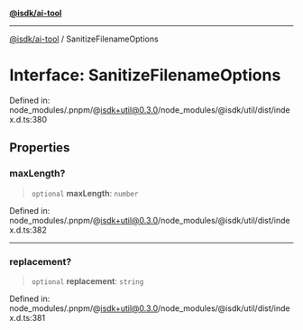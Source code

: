 [**@isdk/ai-tool**](../README.md)

***

[@isdk/ai-tool](../globals.md) / SanitizeFilenameOptions

# Interface: SanitizeFilenameOptions

Defined in: node\_modules/.pnpm/@isdk+util@0.3.0/node\_modules/@isdk/util/dist/index.d.ts:380

## Properties

### maxLength?

> `optional` **maxLength**: `number`

Defined in: node\_modules/.pnpm/@isdk+util@0.3.0/node\_modules/@isdk/util/dist/index.d.ts:382

***

### replacement?

> `optional` **replacement**: `string`

Defined in: node\_modules/.pnpm/@isdk+util@0.3.0/node\_modules/@isdk/util/dist/index.d.ts:381
